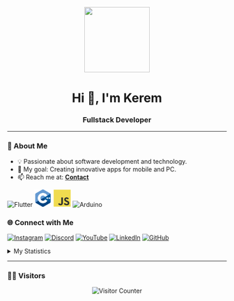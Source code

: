 <!-- Profile Picture -->
<p align="center">
  <img src="https://avatars.githubusercontent.com/u/84400545?s=400&u=656c479ce00b79c801862dd5ebb318cb1aacaed6&v=4" width="150" height="150">
</p>

<h1 align="center">Hi 👋, I'm Kerem</h1>
<h3 align="center">Fullstack Developer</h3>

---

### 🚀 About Me  
- 💡 Passionate about software development and technology.  
- 🎯 My goal: Creating innovative apps for mobile and PC.  
- 📫 Reach me at: **[Contact](https://keremkk.can.re/contact)**
<p align="left">
  <img src="https://www.vectorlogo.zone/logos/flutterio/flutterio-icon.svg" alt="Flutter" width="40" height="40"/>
  <img src="https://raw.githubusercontent.com/devicons/devicon/master/icons/cplusplus/cplusplus-original.svg" alt="C++" width="40" height="40"/>
  <img src="https://raw.githubusercontent.com/devicons/devicon/master/icons/javascript/javascript-original.svg" alt="JavaScript" width="40" height="40"/>
  <img src="https://cdn.worldvectorlogo.com/logos/arduino-1.svg" alt="Arduino" width="40" height="40"/>
</p>

### 🌐 Connect with Me  

<p align="left">
  <a href="https://www.instagram.com/keremxkuyucu" target="_blank" title="Instagram"><img src="https://raw.githubusercontent.com/rahuldkjain/github-profile-readme-generator/master/src/images/icons/Social/instagram.svg" alt="Instagram" width="40" height="40"/></a>
  <a href="https://discord.com/users/483678328646270996" target="_blank" title="Discord"><img src="https://raw.githubusercontent.com/rahuldkjain/github-profile-readme-generator/master/src/images/icons/Social/discord.svg" alt="Discord" width="40" height="40"/></a>
  <a href="https://www.youtube.com/@Kerem_KK" target="_blank" title="YouTube"><img src="https://raw.githubusercontent.com/rahuldkjain/github-profile-readme-generator/master/src/images/icons/Social/youtube.svg" alt="YouTube" width="40" height="40"/></a>
  <a href="https://www.linkedin.com/in/kerem-kuyucu/" target="_blank" title="LinkedIn"><img src="https://external-content.duckduckgo.com/iu/?u=https%3A%2F%2Flogospng.org%2Fdownload%2Flinkedin%2Flogo-linkedin-icon-2048.png&f=1&nofb=1&ipt=c630fbcbd8198c729f19541f39bf366b9d5e62c1bbfd325b0be0c1c4cc6e8e89&ipo=images" alt="LinkedIn" width="40" height="40"/></a>
  <a href="https://github.com/keremlolgg" target="_blank" title="GitHub"><img src="https://raw.githubusercontent.com/rahuldkjain/github-profile-readme-generator/master/src/images/icons/Social/github.svg" alt="GitHub" width="40" height="40"/></a>
</p>

 <details>
  <summary>My Statistics</summary>
   
  <a href="#">![Github stats](https://github-readme-stats.vercel.app/api?username=keremlolgg&theme=dark&count_private=true&hide_border=true&line_height=20)</a>
  <a href="#">![Top Langs](https://github-readme-stats.vercel.app/api/top-langs/?username=keremlolgg&layout=compact&theme=dark&count_private=true&hide_border=true)</a>
</details>

---


### 🧑‍💻 Visitors  
<p align="center">
  <img src="https://count.getloli.com/@keremlolgg?theme=gelbooru" alt="Visitor Counter"/>
</p>
